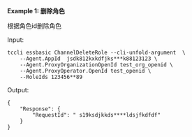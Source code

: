 **Example 1: 删除角色**

根据角色id删除角色

Input: 

```
tccli essbasic ChannelDeleteRole --cli-unfold-argument  \
    --Agent.AppId  jsdk812kxkdfjks***k88123123 \
    --Agent.ProxyOrganizationOpenId test_org_openid \
    --Agent.ProxyOperator.OpenId test_openid \
    --RoleIds 123456**89
```

Output: 
```
{
    "Response": {
        "RequestId": " s19ksdjkkds****ldsjfkdfdf"
    }
}
```

